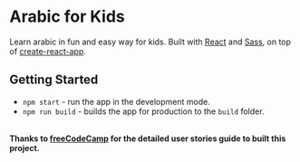# Arabic for Kids
Learn arabic in fun and easy way for kids.
Built with [React](https://reactjs.org/) and [Sass](https://sass-lang.com/), on top of [create-react-app](https://github.com/facebook/create-react-app).

## Getting Started
- `npm start` - run the app in the development mode.
- `npm run build` - builds the app for production to the `build` folder.

\
**Thanks to [freeCodeCamp](https://www.freecodecamp.org/) for the detailed user stories guide to built this project.**
